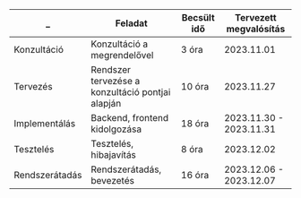 
_|Feladat|Becsült idő|Tervezett megvalósítás
--|------|---|--------
Konzultáció|Konzultáció a megrendelővel|3 óra| 2023.11.01
Tervezés|Rendszer tervezése a konzultáció pontjai alapján|10 óra|2023.11.27
Implementálás|Backend, frontend kidolgozása|18 óra|2023.11.30 - 2023.11.31
Tesztelés|Tesztelés, hibajavítás|8 óra|2023.12.02
Rendszerátadás|Rendszerátadás, bevezetés|16 óra|2023.12.06 - 2023.12.07




